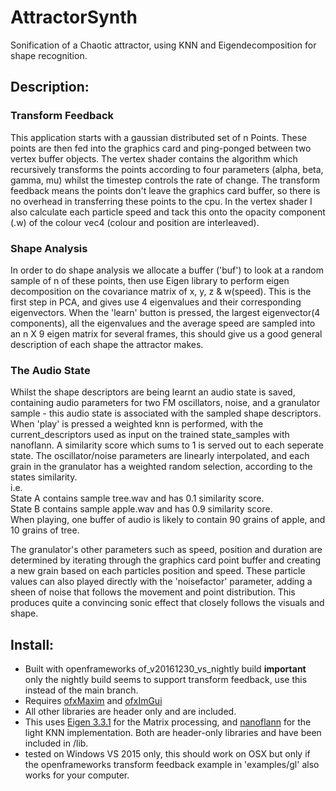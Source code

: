 # AttractorSynth
Sonification of a Chaotic attractor, using KNN and Eigendecomposition for shape recognition.

## Description:
### Transform Feedback  
This application starts with a gaussian distributed set of n Points. These points are then fed into the graphics card and ping-ponged between two vertex buffer objects. The vertex shader contains the algorithm which recursively transforms the points according to four parameters (alpha, beta, gamma, mu) whilst the timestep controls the rate of change. The transform feedback means the points don't leave the graphics card buffer, so there is no overhead in transferring these points to the cpu. In the vertex shader I also calculate each particle speed and tack this onto the opacity component (.w) of the colour vec4 (colour and position are interleaved). 
### Shape Analysis  
In order to do shape analysis we allocate a buffer ('buf') to look at a random sample of n of these points, then use Eigen library to perform eigen decomposition on the covariance matrix of x, y, z & w(speed). This is the first step in PCA, and gives use 4 eigenvalues and their corresponding eigenvectors. When the 'learn' button is pressed, the largest eigenvector(4 components), all the eigenvalues and the average speed are sampled into an n X 9 eigen matrix for several frames, this should give us a good general description of each shape the attractor makes.
### The Audio State  
Whilst the shape descriptors are being learnt an audio state is saved, containing audio parameters for two FM oscillators, noise, and a granulator sample - this audio state is associated with the sampled shape descriptors. When 'play' is pressed a weighted knn is performed, with the current_descriptors used as input on the trained state_samples with nanoflann. A similarity score which sums to 1 is served out to each seperate state. The oscillator/noise parameters are linearly interpolated, and each grain in the granulator has a weighted random selection, according to the states similarity.  
i.e.  
State A contains sample tree.wav and has 0.1 similarity score.  
State B contains sample apple.wav and has 0.9 similarity score.  
When playing, one buffer of audio is likely to contain 90 grains of apple, and 10 grains of tree.  
  
The granulator's other parameters such as speed, position and duration are determined by iterating through the graphics card point buffer and creating a new grain based on each particles position and speed. These particle values can also played directly with the 'noisefactor' parameter, adding a sheen of noise that follows the movement and point distribution. This produces quite a convincing sonic effect that closely follows the visuals and shape.  

## Install:
- Built with openframeworks of_v20161230_vs_nightly build **important** only the nightly build seems to support transform feedback, use this instead of the main branch.  
- Requires [ofxMaxim]( https://github.com/micknoise/Maximilian ) and [ofxImGui]( https://github.com/jvcleave/ofxImGui )  
- All other libraries are header only and are included.  
- This uses [Eigen 3.3.1]( http://eigen.tuxfamily.org/ ) for the Matrix processing, and [nanoflann]( https://github.com/jlblancoc/nanoflann ) for the light KNN implementation. Both are header-only libraries and have been included in /lib.  
- tested on Windows VS 2015 only, this should work on OSX but only if the openframeworks transform feedback example in 'examples/gl' also works for your computer.   
